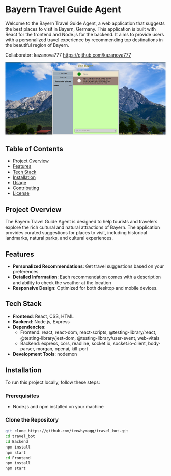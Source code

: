 # Bayern Travel Guide Agent

Welcome to the Bayern Travel Guide Agent, a web application that suggests the best places to visit in Bayern, Germany. This application is built with React for the frontend and Node.js for the backend. It aims to provide users with a personalized travel experience by recommending top destinations in the beautiful region of Bayern.

Collaborator:
kazanova777 https://github.com/kazanova777

![Bayern Travel Guide](travel_bot.png)

## Table of Contents

- [Project Overview](#project-overview)
- [Features](#features)
- [Tech Stack](#tech-stack)
- [Installation](#installation)
- [Usage](#usage)
- [Contributing](#contributing)
- [License](#license)

## Project Overview

The Bayern Travel Guide Agent is designed to help tourists and travelers explore the rich cultural and natural attractions of Bayern. The application provides curated suggestions for places to visit, including historical landmarks, natural parks, and cultural experiences.

## Features

- **Personalized Recommendations**: Get travel suggestions based on your preferences.
- **Detailed Information**: Each recommendation comes with a description and ability to check the weather at the location
- **Responsive Design**: Optimized for both desktop and mobile devices.

## Tech Stack

- **Frontend**: React, CSS, HTML
- **Backend**: Node.js, Express
- **Dependencies**: 
  - Frontend: react, react-dom, react-scripts, @testing-library/react, @testing-library/jest-dom, @testing-library/user-event, web-vitals
  - Backend: express, cors, readline, socket.io, socket.io-client, body-parser, morgan, openai, kill-port
- **Development Tools**: nodemon

## Installation

To run this project locally, follow these steps:

### Prerequisites

- Node.js and npm installed on your machine

### Clone the Repository

```bash
git clone https://github.com/teewhymagg/travel_bot.git
cd travel_bot
cd Backend 
npm install
npm start
cd Frontend
npm install
npm start
```
